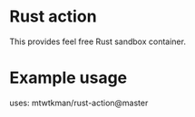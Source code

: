 # Rust action
This provides feel free Rust sandbox container.

# Example usage
uses: mtwtkman/rust-action@master
